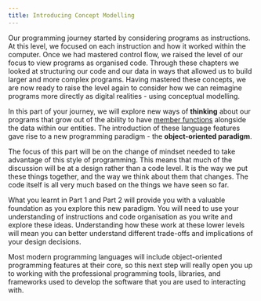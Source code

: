 ```yaml
---
title: Introducing Concept Modelling
---
```


Our programming journey started by considering programs as instructions. At this level, we focused on each instruction and how it worked within the computer. Once we had mastered control flow, we raised the level of our focus to view programs as organised code. Through these chapters we looked at structuring our code and our data in ways that allowed us to build larger and more complex programs. Having mastered these concepts, we are now ready to raise the level again to consider how we can reimagine programs more directly as digital realities - using conceptual modelling.

In this part of your journey, we will explore new ways of **thinking** about our programs that grow out of the ability to have [member functions](../../part-2-organised-code/7-member-functions/0-overview) alongside the data within our entities. The introduction of these language features gave rise to a new programming paradigm - the **object-oriented paradigm**.

The focus of this part will be on the change of mindset needed to take advantage of this style of programming. This means that much of the discussion will be at a design rather than a code level. It is the way we put these things together, and the way we think about them that changes. The code itself is all very much based on the things we have seen so far.

What you learnt in Part 1 and Part 2 will provide you with a valuable foundation as you explore this new paradigm. You will need to use your understanding of instructions and code organisation as you write and explore these ideas. Understanding how these work at these lower levels will mean you can better understand different trade-offs and implications of your design decisions.

Most modern programming languages will include object-oriented programming features at their core, so this next step will really open you up to working with the professional programming tools, libraries, and frameworks used to develop the software that you are used to interacting with.
